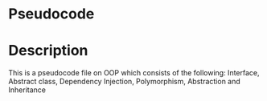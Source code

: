 # Pseudocode
# Description
This is a pseudocode file on OOP which consists of the following: Interface, Abstract class, Dependency Injection, Polymorphism, Abstraction and Inheritance
